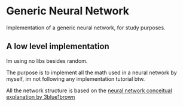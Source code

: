 # Generic Neural Network

Implementation of a generic neural network, for study purposes.

## A low level implementation

Im using no libs besides random.

The purpose is to implement all the math used in a neural network by myself,
im not following any implementation tutorial btw.

All the network structure is based on the [neural network conceitual explanation by 3blue1brown](https://youtube.com/playlist?list=PLZHQObOWTQDNU6R1_67000Dx_ZCJB-3pi&feature=shared)
